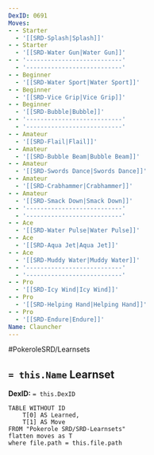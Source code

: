 ```yaml
---
DexID: 0691
Moves:
- - Starter
  - '[[SRD-Splash|Splash]]'
- - Starter
  - '[[SRD-Water Gun|Water Gun]]'
- - '---------------------------'
  - '---------------------------'
- - Beginner
  - '[[SRD-Water Sport|Water Sport]]'
- - Beginner
  - '[[SRD-Vice Grip|Vice Grip]]'
- - Beginner
  - '[[SRD-Bubble|Bubble]]'
- - '---------------------------'
  - '---------------------------'
- - Amateur
  - '[[SRD-Flail|Flail]]'
- - Amateur
  - '[[SRD-Bubble Beam|Bubble Beam]]'
- - Amateur
  - '[[SRD-Swords Dance|Swords Dance]]'
- - Amateur
  - '[[SRD-Crabhammer|Crabhammer]]'
- - Amateur
  - '[[SRD-Smack Down|Smack Down]]'
- - '---------------------------'
  - '---------------------------'
- - Ace
  - '[[SRD-Water Pulse|Water Pulse]]'
- - Ace
  - '[[SRD-Aqua Jet|Aqua Jet]]'
- - Ace
  - '[[SRD-Muddy Water|Muddy Water]]'
- - '---------------------------'
  - '---------------------------'
- - Pro
  - '[[SRD-Icy Wind|Icy Wind]]'
- - Pro
  - '[[SRD-Helping Hand|Helping Hand]]'
- - Pro
  - '[[SRD-Endure|Endure]]'
Name: Clauncher
---
```


#PokeroleSRD/Learnsets

## `= this.Name` Learnset

**DexID:** `= this.DexID`

```dataview
TABLE WITHOUT ID
    T[0] AS Learned,
    T[1] AS Move
FROM "Pokerole SRD/SRD-Learnsets"
flatten moves as T
where file.path = this.file.path
```
